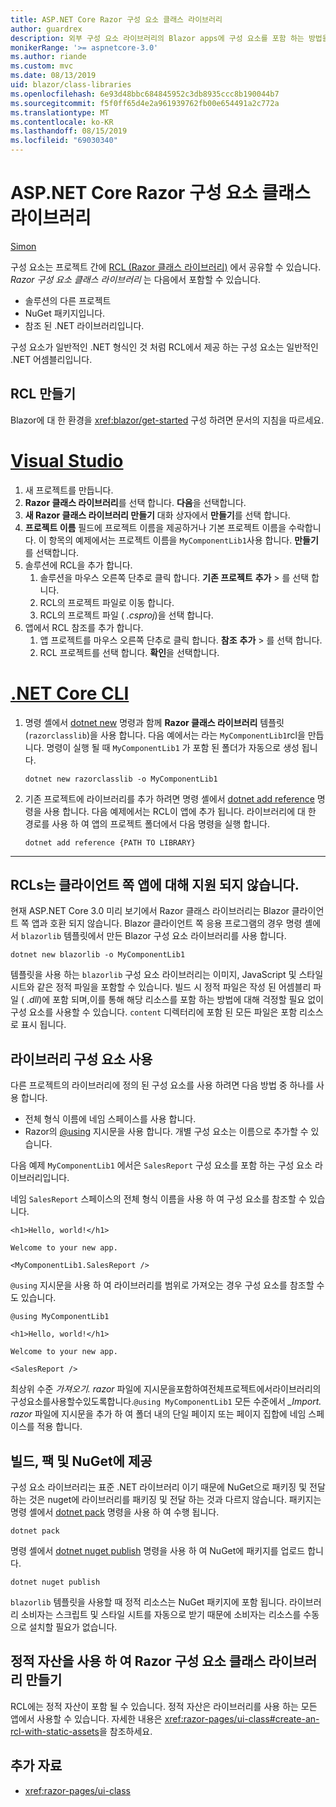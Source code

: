 ```yaml
---
title: ASP.NET Core Razor 구성 요소 클래스 라이브러리
author: guardrex
description: 외부 구성 요소 라이브러리의 Blazor apps에 구성 요소를 포함 하는 방법을 알아봅니다.
monikerRange: '>= aspnetcore-3.0'
ms.author: riande
ms.custom: mvc
ms.date: 08/13/2019
uid: blazor/class-libraries
ms.openlocfilehash: 6e93d48bbc684845952c3db8935ccc8b190044b7
ms.sourcegitcommit: f5f0ff65d4e2a961939762fb00e654491a2c772a
ms.translationtype: MT
ms.contentlocale: ko-KR
ms.lasthandoff: 08/15/2019
ms.locfileid: "69030340"
---
```

# <a name="aspnet-core-razor-components-class-libraries"></a>ASP.NET Core Razor 구성 요소 클래스 라이브러리

[Simon](https://github.com/stimms)

구성 요소는 프로젝트 간에 [RCL (Razor 클래스 라이브러리)](xref:razor-pages/ui-class) 에서 공유할 수 있습니다. *Razor 구성 요소 클래스 라이브러리* 는 다음에서 포함할 수 있습니다.

* 솔루션의 다른 프로젝트
* NuGet 패키지입니다.
* 참조 된 .NET 라이브러리입니다.

구성 요소가 일반적인 .NET 형식인 것 처럼 RCL에서 제공 하는 구성 요소는 일반적인 .NET 어셈블리입니다.

## <a name="create-an-rcl"></a>RCL 만들기

Blazor에 대 한 환경을 <xref:blazor/get-started> 구성 하려면 문서의 지침을 따르세요.

# <a name="visual-studiotabvisual-studio"></a>[Visual Studio](#tab/visual-studio)

1. 새 프로젝트를 만듭니다.
1. **Razor 클래스 라이브러리**를 선택 합니다. **다음**을 선택합니다.
1. **새 Razor 클래스 라이브러리 만들기** 대화 상자에서 **만들기**를 선택 합니다.
1. **프로젝트 이름** 필드에 프로젝트 이름을 제공하거나 기본 프로젝트 이름을 수락합니다. 이 항목의 예제에서는 프로젝트 이름을 `MyComponentLib1`사용 합니다. **만들기**를 선택합니다.
1. 솔루션에 RCL을 추가 합니다.
   1. 솔루션을 마우스 오른쪽 단추로 클릭 합니다. **기존 프로젝트** **추가** > 를 선택 합니다.
   1. RCL의 프로젝트 파일로 이동 합니다.
   1. RCL의 프로젝트 파일 ( *.csproj*)을 선택 합니다.
1. 앱에서 RCL 참조를 추가 합니다.
   1. 앱 프로젝트를 마우스 오른쪽 단추로 클릭 합니다. **참조** **추가** > 를 선택 합니다.
   1. RCL 프로젝트를 선택 합니다.           **확인**을 선택합니다.

# <a name="net-core-clitabnetcore-cli"></a>[.NET Core CLI](#tab/netcore-cli)

1. 명령 셸에서 [dotnet new](/dotnet/core/tools/dotnet-new) 명령과 함께 **Razor 클래스 라이브러리** 템플릿 (`razorclasslib`)을 사용 합니다. 다음 예에서는 라는 `MyComponentLib1`rcl을 만듭니다. 명령이 실행 될 때 `MyComponentLib1` 가 포함 된 폴더가 자동으로 생성 됩니다.

   ```console
   dotnet new razorclasslib -o MyComponentLib1
   ```

1. 기존 프로젝트에 라이브러리를 추가 하려면 명령 셸에서 [dotnet add reference](/dotnet/core/tools/dotnet-add-reference) 명령을 사용 합니다. 다음 예제에서는 RCL이 앱에 추가 됩니다. 라이브러리에 대 한 경로를 사용 하 여 앱의 프로젝트 폴더에서 다음 명령을 실행 합니다.

   ```console
   dotnet add reference {PATH TO LIBRARY}
   ```

---

## <a name="rcls-not-supported-for-client-side-apps"></a>RCLs는 클라이언트 쪽 앱에 대해 지원 되지 않습니다.

현재 ASP.NET Core 3.0 미리 보기에서 Razor 클래스 라이브러리는 Blazor 클라이언트 쪽 앱과 호환 되지 않습니다. Blazor 클라이언트 쪽 응용 프로그램의 경우 명령 셸에서 `blazorlib` 템플릿에서 만든 Blazor 구성 요소 라이브러리를 사용 합니다.

```console
dotnet new blazorlib -o MyComponentLib1
```

템플릿을 사용 하는 `blazorlib` 구성 요소 라이브러리는 이미지, JavaScript 및 스타일 시트와 같은 정적 파일을 포함할 수 있습니다. 빌드 시 정적 파일은 작성 된 어셈블리 파일 ( *.dll*)에 포함 되며,이를 통해 해당 리소스를 포함 하는 방법에 대해 걱정할 필요 없이 구성 요소를 사용할 수 있습니다. `content` 디렉터리에 포함 된 모든 파일은 포함 리소스로 표시 됩니다.

## <a name="consume-a-library-component"></a>라이브러리 구성 요소 사용

다른 프로젝트의 라이브러리에 정의 된 구성 요소를 사용 하려면 다음 방법 중 하나를 사용 합니다.

* 전체 형식 이름에 네임 스페이스를 사용 합니다.
* Razor의 [ \@using](xref:mvc/views/razor#using) 지시문을 사용 합니다. 개별 구성 요소는 이름으로 추가할 수 있습니다.

다음 예제 `MyComponentLib1` 에서은 `SalesReport` 구성 요소를 포함 하는 구성 요소 라이브러리입니다.

네임 `SalesReport` 스페이스의 전체 형식 이름을 사용 하 여 구성 요소를 참조할 수 있습니다.

```cshtml
<h1>Hello, world!</h1>

Welcome to your new app.

<MyComponentLib1.SalesReport />
```

`@using` 지시문을 사용 하 여 라이브러리를 범위로 가져오는 경우 구성 요소를 참조할 수도 있습니다.

```cshtml
@using MyComponentLib1

<h1>Hello, world!</h1>

Welcome to your new app.

<SalesReport />
```

최상위 수준 *가져오기. razor* 파일에 지시문을포함하여전체프로젝트에서라이브러리의구성요소를사용할수있도록합니다.`@using MyComponentLib1` 모든 수준에서 *_Import. razor* 파일에 지시문을 추가 하 여 폴더 내의 단일 페이지 또는 페이지 집합에 네임 스페이스를 적용 합니다.

## <a name="build-pack-and-ship-to-nuget"></a>빌드, 팩 및 NuGet에 제공

구성 요소 라이브러리는 표준 .NET 라이브러리 이기 때문에 NuGet으로 패키징 및 전달 하는 것은 nuget에 라이브러리를 패키징 및 전달 하는 것과 다르지 않습니다. 패키지는 명령 셸에서 [dotnet pack](/dotnet/core/tools/dotnet-pack) 명령을 사용 하 여 수행 됩니다.

```console
dotnet pack
```

명령 셸에서 [dotnet nuget publish](/dotnet/core/tools/dotnet-nuget-push) 명령을 사용 하 여 NuGet에 패키지를 업로드 합니다.

```console
dotnet nuget publish
```

`blazorlib` 템플릿을 사용할 때 정적 리소스는 NuGet 패키지에 포함 됩니다. 라이브러리 소비자는 스크립트 및 스타일 시트를 자동으로 받기 때문에 소비자는 리소스를 수동으로 설치할 필요가 없습니다.

## <a name="create-a-razor-components-class-library-with-static-assets"></a>정적 자산을 사용 하 여 Razor 구성 요소 클래스 라이브러리 만들기

RCL에는 정적 자산이 포함 될 수 있습니다. 정적 자산은 라이브러리를 사용 하는 모든 앱에서 사용할 수 있습니다. 자세한 내용은 <xref:razor-pages/ui-class#create-an-rcl-with-static-assets>을 참조하세요.

## <a name="additional-resources"></a>추가 자료

* <xref:razor-pages/ui-class>
